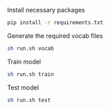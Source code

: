 Install necessary packages
```bash
pip install -r requirements.txt
```

Generate the required vocab files
```bash
sh run.sh vocab
```

Train model
```bash
sh run.sh train
```

Test model
```bash
sh run.sh test
```


